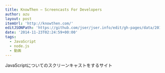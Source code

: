 ```yaml
---
title: KnowThen – Screencasts For Developers
author: azu
layout: post
itemUrl: 'http://knowthen.com/'
editJSONPath: 'https://github.com/jser/jser.info/edit/gh-pages/data/2014/11/index.json'
date: '2014-11-23T02:24:59+00:00'
tags:
  - JavaScript
  - node.js
  - 動画
---
```

JavaScriptについてのスクリーンキャストをするサイト
